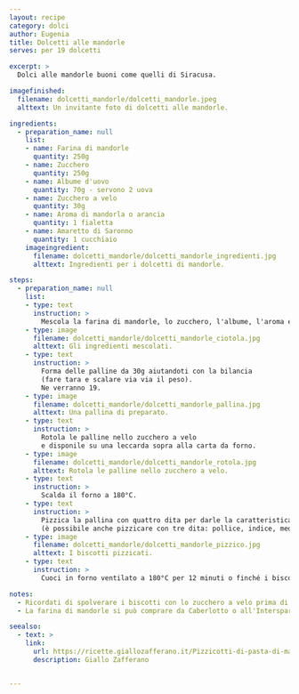```yaml
---
layout: recipe
category: dolci
author: Eugenia
title: Dolcetti alle mandorle
serves: per 19 dolcetti

excerpt: >
  Dolci alle mandorle buoni come quelli di Siracusa.

imagefinished:
  filename: dolcetti_mandorle/dolcetti_mandorle.jpeg
  alttext: Un invitante foto di dolcetti alle mandorle.

ingredients:
  - preparation_name: null
    list:
    - name: Farina di mandorle
      quantity: 250g
    - name: Zucchero
      quantity: 250g
    - name: Albume d'uovo
      quantity: 70g - servono 2 uova
    - name: Zucchero a velo
      quantity: 30g
    - name: Aroma di mandorla o arancia
      quantity: 1 fialetta
    - name: Amaretto di Saronno
      quantity: 1 cucchiaio
    imageingredient:
      filename: dolcetti_mandorle/dolcetti_mandorle_ingredienti.jpg
      alttext: Ingredienti per i dolcetti di mandorle.

steps:
  - preparation_name: null
    list:
    - type: text
      instruction: >
        Mescola la farina di mandorle, lo zucchero, l'albume, l'aroma e l'amaretto di Saronno.
    - type: image
      filename: dolcetti_mandorle/dolcetti_mandorle_ciotola.jpg
      alttext: Gli ingredienti mescolati.
    - type: text
      instruction: >
        Forma delle palline da 30g aiutandoti con la bilancia
        (fare tara e scalare via via il peso).
        Ne verranno 19.
    - type: image
      filename: dolcetti_mandorle/dolcetti_mandorle_pallina.jpg
      alttext: Una pallina di preparato.
    - type: text
      instruction: >
        Rotola le palline nello zucchero a velo
        e disponile su una leccarda sopra alla carta da forno.
    - type: image
      filename: dolcetti_mandorle/dolcetti_mandorle_rotola.jpg
      alttext: Rotola le palline nello zucchero a velo.
    - type: text
      instruction: >
        Scalda il forno a 180°C.
    - type: text
      instruction: >
        Pizzica la pallina con quattro dita per darle la caratteristica forma
        (è possibile anche pizzicare con tre dita: pollice, indice, medio).
    - type: image
      filename: dolcetti_mandorle/dolcetti_mandorle_pizzico.jpg
      alttext: I biscotti pizzicati.
    - type: text
      instruction: >
        Cuoci in forno ventilato a 180°C per 12 minuti o finché i biscotti sono leggermente dorati.

notes:
  - Ricordati di spolverare i biscotti con lo zucchero a velo prima di servirli!
  - La farina di mandorle si può comprare da Caberlotto o all'Interspar.

seealso:
  - text: >
    link:
      url: https://ricette.giallozafferano.it/Pizzicotti-di-pasta-di-mandorle.html
      description: Giallo Zafferano


---
```

